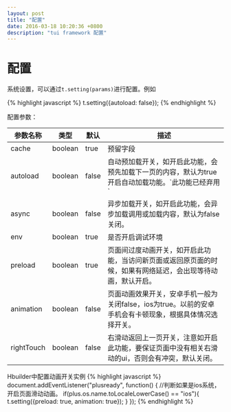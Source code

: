 ```yaml
---
layout: post
title: "配置"
date: 2016-03-18 10:20:36 +0800
description: "tui framework 配置"
---
```


配置
===

系统设置，可以通过`t.setting(params)`进行配置。例如
       
{% highlight javascript %}
    t.setting({autoload: false});
{% endhighlight %}

配置参数：
<table class="table table-bordered table-responsive">
    <thead>
        <tr>
            <th>参数名称</th>
            <th>类型</th>
            <th>默认</th>
            <th>描述</th>
        </tr>
    </thead>
    <tbody>
        <tr>
            <td>cache</td>
            <td>boolean</td>
            <td>true</td>
            <td>预留字段</td>
        </tr>
        <tr>
            <td>autoload</td>
            <td>boolean</td>
            <td>false</td>
            <td>自动预加载开关，如开启此功能，会预先加载下一页的内容，默认为true开启自动加载功能。`此功能已经弃用`</td>
        </tr>
        <tr>
            <td>async</td>
            <td>boolean</td>
            <td>false</td>
            <td>异步加载开关，如开启此功能，会异步加载调用或加载内容，默认为false关闭。</td>
        </tr>
        <tr>
            <td>env</td>
            <td>boolean</td>
            <td>true</td>
            <td>是否开启调试环境</td>
        </tr>
        <tr>
            <td>preload</td>
            <td>boolean</td>
            <td>true</td>
            <td>页面间过度动画开关，如开启此功能，当访问新页面或返回原页面的时候，如果有网络延迟，会出现等待动画，默认开启。</td>
        </tr>
        <tr>
            <td>animation</td>
            <td>boolean</td>
            <td>false</td>
            <td>页面动画效果开关，安卓手机一般为关闭false，ios为true。以前的安卓手机会有卡顿现象，根据具体情况选择开关。</td>
        </tr>
        <tr>
            <td>rightTouch</td>
            <td>boolean</td>
            <td>false</td>
            <td>右滑动返回上一页开关，注意如开启此功能，要保证页面中没有相关右滑动的ui，否则会有冲突，默认关闭。</td>
        </tr>
    </tbody>
</table>

Hbuilder中配置动画开关实例
{% highlight javascript %}
	document.addEventListener("plusready", function() {
	    //判断如果是ios系统，开启页面滑动动画。
		if(plus.os.name.toLocaleLowerCase() == "ios"){
			t.setting({preload: true, animation: true});
		}
	});
{% endhighlight %}
